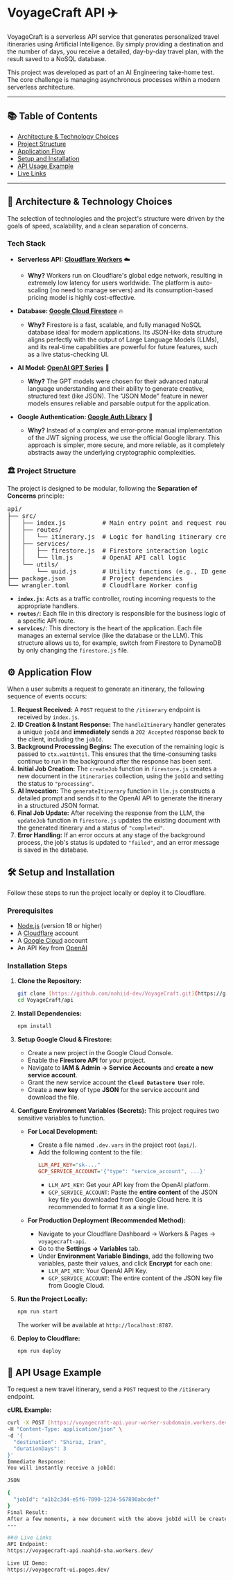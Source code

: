 # VoyageCraft API ✈️

VoyageCraft is a serverless API service that generates personalized travel itineraries using Artificial Intelligence. By simply providing a destination and the number of days, you receive a detailed, day-by-day travel plan, with the result saved to a NoSQL database.

This project was developed as part of an AI Engineering take-home test. The core challenge is managing asynchronous processes within a modern serverless architecture.

---

## 📚 Table of Contents

- [Architecture & Technology Choices](#-architecture--technology-choices)
- [Project Structure](#️-project-structure)
- [Application Flow](#️-application-flow)
- [Setup and Installation](#️-setup-and-installation)
- [API Usage Example](#-api-usage-example)
- [Live Links](#-live-links)

---

## 🚀 Architecture & Technology Choices

The selection of technologies and the project's structure were driven by the goals of speed, scalability, and a clean separation of concerns.

### Tech Stack

* **Serverless API: [Cloudflare Workers](https://workers.cloudflare.com/)** ☁️
    * **Why?** Workers run on Cloudflare's global edge network, resulting in extremely low latency for users worldwide. The platform is auto-scaling (no need to manage servers) and its consumption-based pricing model is highly cost-effective.

* **Database: [Google Cloud Firestore](https://cloud.google.com/firestore)** 🔥
    * **Why?** Firestore is a fast, scalable, and fully managed NoSQL database ideal for modern applications. Its JSON-like data structure aligns perfectly with the output of Large Language Models (LLMs), and its real-time capabilities are powerful for future features, such as a live status-checking UI.

* **AI Model: [OpenAI GPT Series](https://openai.com/)** 🤖
    * **Why?** The GPT models were chosen for their advanced natural language understanding and their ability to generate creative, structured text (like JSON). The "JSON Mode" feature in newer models ensures reliable and parsable output for the application.

* **Google Authentication: [Google Auth Library](https://github.com/googleapis/google-auth-library-nodejs)** 🔑
    * **Why?** Instead of a complex and error-prone manual implementation of the JWT signing process, we use the official Google library. This approach is simpler, more secure, and more reliable, as it completely abstracts away the underlying cryptographic complexities.

### 🏛️ Project Structure

The project is designed to be modular, following the **Separation of Concerns** principle:

<pre>
api/
├── src/
│   ├── index.js          # Main entry point and request router
│   ├── routes/
│   │   └── itinerary.js  # Logic for handling itinerary creation
│   ├── services/
│   │   ├── firestore.js  # Firestore interaction logic
│   │   └── llm.js        # OpenAI API call logic
│   └── utils/
│       └── uuid.js       # Utility functions (e.g., ID generation)
├── package.json          # Project dependencies
└── wrangler.toml         # Cloudflare Worker config
</pre>



* **`index.js`**: Acts as a traffic controller, routing incoming requests to the appropriate handlers.
* **`routes/`**: Each file in this directory is responsible for the business logic of a specific API route.
* **`services/`**: This directory is the heart of the application. Each file manages an external service (like the database or the LLM). This structure allows us to, for example, switch from Firestore to DynamoDB by only changing the `firestore.js` file.

## ⚙️ Application Flow

When a user submits a request to generate an itinerary, the following sequence of events occurs:

1.  **Request Received:** A `POST` request to the `/itinerary` endpoint is received by `index.js`.
2.  **ID Creation & Instant Response:** The `handleItinerary` handler generates a unique `jobId` and **immediately** sends a `202 Accepted` response back to the client, including the `jobId`.
3.  **Background Processing Begins:** The execution of the remaining logic is passed to `ctx.waitUntil`. This ensures that the time-consuming tasks continue to run in the background after the response has been sent.
4.  **Initial Job Creation:** The `createJob` function in `firestore.js` creates a new document in the `itineraries` collection, using the `jobId` and setting the status to `"processing"`.
5.  **AI Invocation:** The `generateItinerary` function in `llm.js` constructs a detailed prompt and sends it to the OpenAI API to generate the itinerary in a structured JSON format.
6.  **Final Job Update:** After receiving the response from the LLM, the `updateJob` function in `firestore.js` updates the existing document with the generated itinerary and a status of `"completed"`.
7.  **Error Handling:** If an error occurs at any stage of the background process, the job's status is updated to `"failed"`, and an error message is saved in the database.

## 🛠️ Setup and Installation

Follow these steps to run the project locally or deploy it to Cloudflare.

### Prerequisites

* [Node.js](https://nodejs.org/) (version 18 or higher)
* A [Cloudflare](https://dash.cloudflare.com/) account
* A [Google Cloud](https://console.cloud.google.com/) account
* An API Key from [OpenAI](https://platform.openai.com/api-keys)

### Installation Steps

1.  **Clone the Repository:**
    ```bash
    git clone [https://github.com/nahiid-dev/VoyageCraft.git](https://github.com/nahiid-dev/VoyageCraft.git)
    cd VoyageCraft/api
    ```

2.  **Install Dependencies:**
    ```bash
    npm install
    ```

3.  **Setup Google Cloud & Firestore:**
    * Create a new project in the Google Cloud Console.
    * Enable the **Firestore API** for your project.
    * Navigate to **IAM & Admin -> Service Accounts** and **create a new service account**.
    * Grant the new service account the **`Cloud Datastore User`** role.
    * Create a **new key** of type **JSON** for the service account and download the file.

4.  **Configure Environment Variables (Secrets):**
    This project requires two sensitive variables to function.

    * **For Local Development:**
        * Create a file named `.dev.vars` in the project root (`api/`).
        * Add the following content to the file:
            ```ini
            LLM_API_KEY="sk-..."
            GCP_SERVICE_ACCOUNT='{"type": "service_account", ...}'
            ```
            * `LLM_API_KEY`: Get your API key from the OpenAI platform.
            * `GCP_SERVICE_ACCOUNT`: Paste the **entire content** of the JSON key file you downloaded from Google Cloud here. It is recommended to format it as a single line.

    * **For Production Deployment (Recommended Method):**
        * Navigate to your Cloudflare Dashboard -> Workers & Pages -> `voyagecraft-api`.
        * Go to the **Settings -> Variables** tab.
        * Under **Environment Variable Bindings**, add the following two variables, paste their values, and click **Encrypt** for each one:
            * `LLM_API_KEY`: Your OpenAI API Key.
            * `GCP_SERVICE_ACCOUNT`: The entire content of the JSON key file from Google Cloud.

5.  **Run the Project Locally:**
    ```bash
    npm run start
    ```
    The worker will be available at `http://localhost:8787`.

6.  **Deploy to Cloudflare:**
    ```bash
    npm run deploy
    ```

## 🔌 API Usage Example

To request a new travel itinerary, send a `POST` request to the `/itinerary` endpoint.

**cURL Example:**
```bash
curl -X POST [https://voyagecraft-api.your-worker-subdomain.workers.dev/itinerary](https://voyagecraft-api.your-worker-subdomain.workers.dev/itinerary) \
-H "Content-Type: application/json" \
-d '{
  "destination": "Shiraz, Iran",
  "durationDays": 3
}'
Immediate Response:
You will instantly receive a jobId:

JSON

{
  "jobId": "a1b2c3d4-e5f6-7890-1234-567890abcdef"
}
Final Result:
After a few moments, a new document with the above jobId will be created in your Firestore itineraries collection, containing the complete, generated travel plan.
---

##🌐 Live Links
API Endpoint:
https://voyagecraft-api.naahid-sha.workers.dev/

Live UI Demo:
https://voyagecraft-ui.pages.dev/